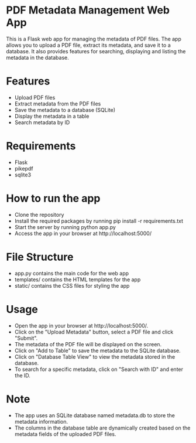 # PDF Metadata Management Web App
This is a Flask web app for managing the metadata of PDF files. The app allows you to upload a PDF file, extract its metadata, and save it to a database. It also provides features for searching, displaying and listing the metadata in the database.

# Features
 * Upload PDF files
 * Extract metadata from the PDF files
 * Save the metadata to a database (SQLite)
 * Display the metadata in a table
 * Search metadata by ID

# Requirements
 * Flask
 * pikepdf
 * sqlite3

# How to run the app
 * Clone the repository
 * Install the required packages by running pip install -r requirements.txt
 * Start the server by running python app.py
 * Access the app in your browser at http://localhost:5000/

# File Structure
 * app.py contains the main code for the web app
 * templates/ contains the HTML templates for the app
 * static/ contains the CSS files for styling the app

# Usage
 * Open the app in your browser at http://localhost:5000/.
 * Click on the "Upload Metadata" button, select a PDF file and click "Submit".
 * The metadata of the PDF file will be displayed on the screen.
 * Click on "Add to Table" to save the metadata to the SQLite database.
 * Click on "Database Table View" to view the metadata stored in the database.
 * To search for a specific metadata, click on "Search with ID" and enter the ID.

# Note
 * The app uses an SQLite database named metadata.db to store the metadata information.
 * The columns in the database table are dynamically created based on the metadata fields of the uploaded PDF files.
